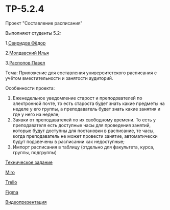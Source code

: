 # TP-5.2.4
Проект "Составление расписания"

Выполняют студенты 5.2:

1.[Свиридов Фёдор](https://github.com/FedotBegemot)

2.[Молдавский Илья](https://github.com/iIlyaM)

3.[Распопов Павел](https://github.com/tukitoki)

Тема: Приложение для составления университетского расписания с учётом вместительности и занятости аудиторий.

Особенности проекта:
1) Еженедельное уведомление старост и преподователей по электронной почте, то есть староста будет знать какие предметы на неделе у его группы, а преподаватель будет знать какие занятия и где у него на неделе; 
2) Заявки от преподавателей по их свободному времени. То есть у преподавателя есть доступные часы для проведения занятий, которые будут доступны для постановки в расписание, те часы, когда преподаватель не может провести занятие, автоматически будут подсвечены в расписании как недоступные; 
3) Импорт расписания в таблицу (отдельно для факультета, курса, группы, подгруппы)

[Техническое задание](https://github.com/FedotBegemot/TP-5.2.4/blob/main/Документация/Тех.Задание.pdf)

[Miro](https://miro.com/app/board/uXjVPhSKaX0=/?share_link_id=911852827355)

[Trello](https://trello.com/invite/b/Q9oCXbbY/ATTI6172564b1058c47197abc0bfe86ce7f9B946A095/составление-расписания)

[Figma](https://www.figma.com/file/m2anmNcEu5ZxfiYcXzP4Pk/UnivTimeTable?node-id=0-1&t=TBJTWewhOpbanF8w-0)

[Видеопрезентация]()
